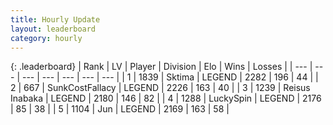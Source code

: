 ```yaml
---
title: Hourly Update
layout: leaderboard
category: hourly
---
```


{: .leaderboard}
| Rank | LV | Player | Division | Elo | Wins | Losses |
| --- | --- | --- | --- | --- | --- | --- |
| <span data-change="0">1</span> | 1839 | <span title="ID: 353063">Sktima</span> | LEGEND | <span data-change="17">2282</span> | <span data-change="4">196</span> | <span data-change="0">44</span> |
| <span data-change="0">2</span> | 667 | <span title="ID: 402846">SunkCostFallacy</span> | LEGEND | <span data-change="0">2226</span> | <span data-change="0">163</span> | <span data-change="0">40</span> |
| <span data-change="1">3</span> | 1239 | <span title="ID: 451068">Reisus Inabaka</span> | LEGEND | <span data-change="5">2180</span> | <span data-change="1">146</span> | <span data-change="0">82</span> |
| <span data-change="-1">4</span> | 1288 | <span title="ID: 498412">LuckySpin</span> | LEGEND | <span data-change="0">2176</span> | <span data-change="0">85</span> | <span data-change="0">38</span> |
| <span data-change="0">5</span> | 1104 | <span title="ID: 294236">Jun</span> | LEGEND | <span data-change="0">2169</span> | <span data-change="0">163</span> | <span data-change="0">58</span> |